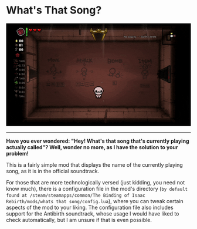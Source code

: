 # What's That Song?

![Demonstration](https://raw.githubusercontent.com/AceHanded/TBOI-Whats-That-Song-Mod/main/Images/ModShowcase.gif)

-----

<b>Have you ever wondered: "Hey! What's that song that's currently playing actually called"? Well, wonder no more, as I have the solution to your problem!</b>

This is a fairly simple mod that displays the name of the currently playing song, as it is in the official soundtrack.

For those that are more technologically versed (just kidding, you need not know much), there is a configuration file in the mod's directory 
(`by default found at /steam/steamapps/common/The Binding of Isaac Rebirth/mods/whats that song/config.lua`), where you can tweak certain aspects of the mod to your liking.
The configuration file also includes support for the Antibirth soundtrack, whose usage I would have liked to check automatically, but I am unsure if that is even possible.